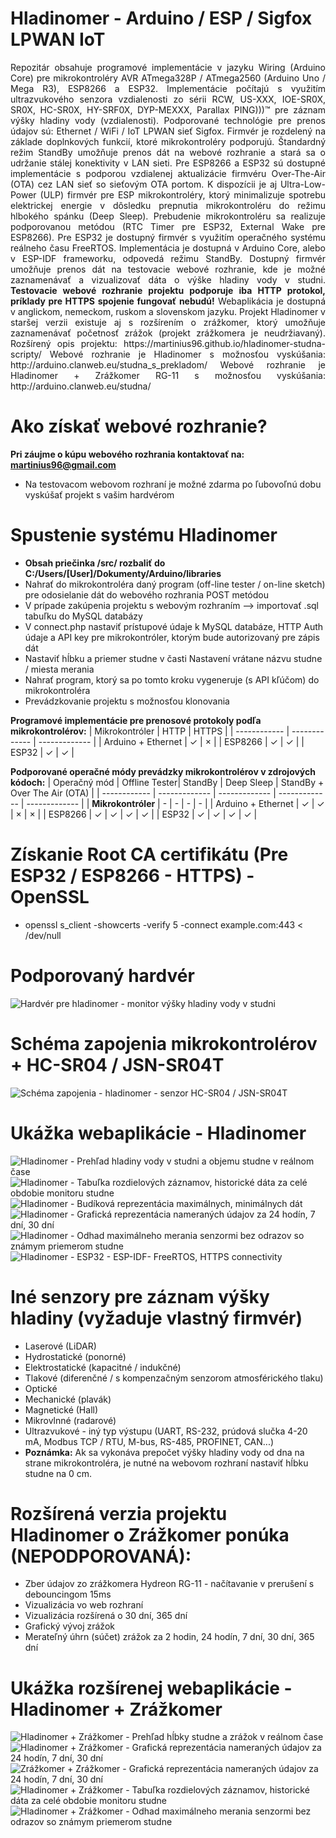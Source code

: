 # Hladinomer - Arduino / ESP / Sigfox LPWAN IoT
<p align="justify">
Repozitár obsahuje programové implementácie v jazyku Wiring (Arduino Core) pre mikrokontroléry AVR ATmega328P / ATmega2560 (Arduino Uno / Mega R3), ESP8266 a ESP32.
Implementácie počítajú s využitím ultrazvukového senzora vzdialenosti zo sérii RCW, US-XXX, IOE-SR0X, SR0X, HC-SR0X, HY-SRF0X, DYP-MEXXX, Parallax PING)))™ pre záznam výšky hladiny vody (vzdialenosti). 
Podporované technológie pre prenos údajov sú: Ethernet / WiFi / IoT LPWAN sieť Sigfox.
Firmvér je rozdelený na základe doplnkových funkcií, ktoré mikrokontroléry podporujú.
Štandardný režim StandBy umožňuje prenos dát na webové rozhranie a stará sa o udržanie stálej konektivity v LAN sieti.
Pre ESP8266 a ESP32 sú dostupné implementácie s podporou vzdialenej aktualizácie firmvéru Over-The-Air (OTA) cez LAN sieť so sieťovým OTA portom.
K dispozícii je aj Ultra-Low-Power (ULP) firmvér pre ESP mikrokontroléry, ktorý minimalizuje spotrebu elektrickej energie v dôsledku prepnutia mikrokontroléru do režimu hlbokého spánku (Deep Sleep). 
Prebudenie mikrokontroléru sa realizuje podporovanou metódou (RTC Timer pre ESP32, External Wake pre ESP8266).
Pre ESP32 je dostupný firmvér s využitím operačného systému reálneho času FreeRTOS. Implementácia je dostupná v Arduino Core, alebo v ESP-IDF frameworku, odpovedá režimu StandBy.
Dostupný firmvér umožňuje prenos dát na testovacie webové rozhranie, kde je možné zaznamenávať a vizualizovať dáta o výške hladiny vody v studni.
<b>Testovacie webové rozhranie projektu podporuje iba HTTP protokol, príklady pre HTTPS spojenie fungovať nebudú!</b>
Webaplikácia je dostupná v anglickom, nemeckom, ruskom a slovenskom jazyku.
Projekt Hladinomer v staršej verzii existuje aj s rozšírením o zrážkomer, ktorý umožňuje zaznamenávať početnosť zrážok (projekt zrážkomera je neudržiavaný).
Rozšírený opis projektu: https://martinius96.github.io/hladinomer-studna-scripty/
Webové rozhranie je Hladinomer s možnosťou vyskúšania: http://arduino.clanweb.eu/studna_s_prekladom/
Webové rozhranie je Hladinomer + Zrážkomer RG-11 s možnosťou vyskúšania: http://arduino.clanweb.eu/studna/
</p>

# Ako získať webové rozhranie?
**Pri záujme o kúpu webového rozhrania kontaktovať na: martinius96@gmail.com**
* Na testovacom webovom rozhraní je možné zdarma po ľubovoľnú dobu vyskúšať projekt s vašim hardvérom

# Spustenie systému Hladinomer
* **Obsah priečinka /src/ rozbaliť do C:/Users/[User]/Dokumenty/Arduino/libraries**
* Nahrať do mikrokontroléra daný program (off-line tester / on-line sketch) pre odosielanie dát do webového rozhrania POST metódou
* V prípade zakúpenia projektu s webovým rozhraním --> importovať .sql tabuľku do MySQL databázy
* V connect.php nastaviť prístupové údaje k MySQL databáze, HTTP Auth údaje a API key pre mikrokontróler, ktorým bude autorizovaný pre zápis dát
* Nastaviť hĺbku a priemer studne v časti Nastavení vrátane názvu studne / miesta merania
* Nahrať program, ktorý sa po tomto kroku vygeneruje (s API kľúčom) do mikrokontroléra
* Prevádzkovanie projektu s možnosťou klonovania

**Programové implementácie pre prenosové protokoly podľa mikrokontrolérov:**
| Mikrokontróler | HTTP | HTTPS |
| ------------ | ------------- | ------------- |
| Arduino + Ethernet | ✓ | × |
| ESP8266 | ✓ | ✓ |
| ESP32 | ✓ | ✓ |

**Podporované operačné módy prevádzky mikrokontrolérov v zdrojových kódoch:**
| Operačný mód | Offline Tester| StandBy | Deep Sleep | StandBy + Over The Air (OTA) |
| ------------ | ------------- | ------------- | ------------- | ------------- |
| **Mikrokontróler** | - | - | - | - |
| Arduino + Ethernet | ✓ | ✓ | × | × |
| ESP8266 | ✓ | ✓ | ✓ | ✓ |
| ESP32 | ✓ | ✓ | ✓ | ✓ |

# Získanie Root CA certifikátu (Pre ESP32 / ESP8266 - HTTPS) - OpenSSL
* openssl s_client -showcerts -verify 5 -connect example.com:443 < /dev/null

# Podporovaný hardvér
![Hardvér pre hladinomer - monitor výšky hladiny vody v studni](https://i.imgur.com/RqUwKbw.jpg)
# Schéma zapojenia mikrokontrolérov + HC-SR04 / JSN-SR04T
![Schéma zapojenia - hladinomer - senzor HC-SR04 / JSN-SR04T](https://i.imgur.com/O7QYERr.png)
# Ukážka webaplikácie - Hladinomer
![Hladinomer - Prehľad hladiny vody v studni a objemu studne v reálnom čase](https://i.imgur.com/gHbErg5.gif)
![Hladinomer - Tabuľka rozdielových záznamov, historické dáta za celé obdobie monitoru studne](https://i.imgur.com/mRWHkEU.png)
![Hladinomer - Budíková reprezentácia maximálnych, minimálnych dát](https://i.imgur.com/VjgTmxd.png)
![Hladinomer - Grafická reprezentácia nameraných údajov za 24 hodín, 7 dní, 30 dní](https://i.imgur.com/Bh98Yx0.png)
![Hladinomer - Odhad maximálneho merania senzormi bez odrazov so známym priemerom studne](https://i.imgur.com/CLO2A7I.png)
![Hladinomer - ESP32 - ESP-IDF- FreeRTOS, HTTPS connectivity](https://i.imgur.com/xyhyH8A.png)

# Iné senzory pre záznam výšky hladiny (vyžaduje vlastný firmvér)
* Laserové (LiDAR)
* Hydrostatické (ponorné)
* Elektrostatické (kapacitné / indukčné)
* Tlakové (diferenčné / s kompenzačným senzorom atmosférického tlaku)
* Optické
* Mechanické (plavák)
* Magnetické (Hall)
* Mikrovlnné (radarové)
* Ultrazvukové - iný typ výstupu (UART, RS-232, prúdová slučka 4-20 mA, Modbus TCP / RTU, M-bus, RS-485, PROFINET, CAN...)
* **Poznámka:** Ak sa vykonáva prepočet výšky hladiny vody od dna na strane mikrokontroléra, je nutné na webovom rozhraní nastaviť hĺbku studne na 0 cm.

# Rozšírená verzia projektu Hladinomer o Zrážkomer ponúka (NEPODPOROVANÁ):
* Zber údajov zo zrážkomera Hydreon RG-11 - načítavanie v prerušení s debouncingom 15ms
* Vizualizácia vo web rozhraní
* Vizualizácia rozšírená o 30 dní, 365 dní
* Grafický vývoj zrážok
* Merateľný úhrn (súčet) zrážok za 2 hodin, 24 hodín, 7 dní, 30 dní, 365 dní

# Ukážka rozšírenej webaplikácie - Hladinomer + Zrážkomer
![Hladinomer + Zrážkomer - Prehľad hĺbky studne a zrážok v reálnom čase](https://i.imgur.com/AQI6Zz2.png)
![Hladinomer + Zrážkomer - Grafická reprezentácia nameraných údajov za 24 hodín, 7 dní, 30 dní](https://i.imgur.com/HjrBQTO.png)
![Zrážkomer + Zrážkomer - Grafická reprezentácia nameraných údajov za 24 hodín, 7 dní, 30 dní](https://i.imgur.com/HadPs1L.png)
![Hladinomer + Zrážkomer - Tabuľka rozdielových záznamov, historické dáta za celé obdobie monitoru studne](https://i.imgur.com/NAL0cNG.png)
![Hladinomer + Zrážkomer - Odhad maximálneho merania senzormi bez odrazov so známym priemerom studne](https://i.imgur.com/svIAGZb.png)
